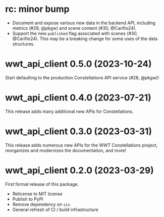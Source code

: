 # rc: minor bump

- Document and expose various new data in the backend API, including
  metrics (#29, @pkgw) and scene content (#30, @Carifio24).
- Support the new `published` flag associated with scenes (#30, @Carifio24).
  This may be a breaking change for some uses of the data structures.


# wwt_api_client 0.5.0 (2023-10-24)

Start defaulting to the production Constellations API service (#28, @pkgw)!


# wwt_api_client 0.4.0 (2023-07-21)

This release adds many additional new APIs for Constellations.


# wwt_api_client 0.3.0 (2023-03-31)

This release adds numerous new APIs for the WWT Constellations project,
reorganizes and modernizes the documentation, and more!


# wwt_api_client 0.2.0 (2023-03-29)

First formal release of this package.

- Relicense to MIT license
- Publish to PyPI
- Remove dependency on `six`
- General refresh of CI / build infrastructure
